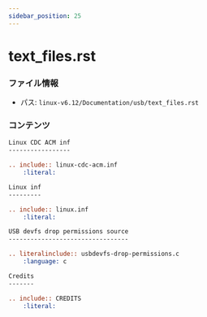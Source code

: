 ```yaml
---
sidebar_position: 25
---
```

# text_files.rst

### ファイル情報

- パス: `linux-v6.12/Documentation/usb/text_files.rst`

### コンテンツ

```rst
Linux CDC ACM inf
-----------------

.. include:: linux-cdc-acm.inf
    :literal:

Linux inf
---------

.. include:: linux.inf
    :literal:

USB devfs drop permissions source
---------------------------------

.. literalinclude:: usbdevfs-drop-permissions.c
    :language: c

Credits
-------

.. include:: CREDITS
    :literal:

```
